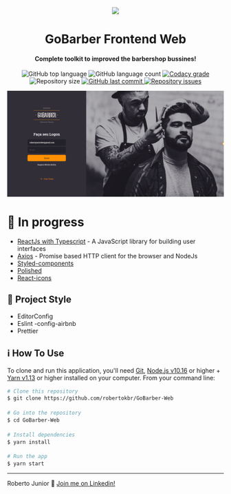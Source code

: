 <h1 align="center">
    <img src="https://camo.githubusercontent.com/ab9f94b1f47bf05fbf0f99d65a802f638cb38f21/68747470733a2f2f692e696d6775722e636f6d2f613334616f30782e706e67" width="100px" /><br>
    <br>
 GoBarber Frontend Web
</h1>

<h4 align="center">
Complete toolkit to improved the barbershop bussines!
</h4>
<p align="center">
  <img alt="GitHub top language" src="https://img.shields.io/github/languages/top/robertokbr/GoBarber-Web.svg">

  <img alt="GitHub language count" src="https://img.shields.io/github/languages/count/robertokbr/GoBarber-Web.svg">

  <a href="https://www.codacy.com/app/robertokbr/GoBarber-Web?utm_source=github.com&amp;utm_medium=referral&amp;utm_content=robertokbr/GoBarber-Web&amp;utm_campaign=Badge_Grade">
    <img alt="Codacy grade" src="https://img.shields.io/codacy/grade/1b577a07dda843aba09f4bc55d1af8fc.svg">
  </a>

  <img alt="Repository size" src="https://img.shields.io/github/repo-size/robertokbr/GoBarber-Web.svg">
  <a href="https://github.com/robertokbr/GoBarber-Web/commits/master">
    <img alt="GitHub last commit" src="https://img.shields.io/github/last-commit/robertokbr/GoBarber-Web.svg">
  </a>

  <a href="https://github.com/robertokbr/GoBarber-Web/issues">
    <img alt="Repository issues" src="https://img.shields.io/github/issues/robertokbr/GoBarber-Web.svg">
  </a>
</p>

 <img src="https://github.com/robertokbr/GoBarber-Web/blob/master/.Github/signin.png"/>


# 🚧 In progress

- [ReactJs with Typescript](https://reactjs.org) - A JavaScript library for building user interfaces
- [Axios](https://github.com/axios/axios) - Promise based HTTP client for the browser and NodeJs
- [Styled-components]()
- [Polished]()
- [React-icons]()

## 🎈 Project Style

* EditorConfig
* Eslint -config-airbnb
* Prettier

## :information_source: How To Use

To clone and run this application, you'll need [Git](https://git-scm.com), [Node.js v10.16][nodejs] or higher + [Yarn v1.13][yarn] or higher installed on your computer. From your command line:

```bash
# Clone this repository
$ git clone https://github.com/robertokbr/GoBarber-Web

# Go into the repository
$ cd GoBarber-Web

# Install dependencies
$ yarn install

# Run the app
$ yarn start
```
---

Roberto Junior :wave: [Join me on Linkedin!](https://www.linkedin.com/in/robertojrcdc/)

[nodejs]: https://nodejs.org/
[yarn]: https://yarnpkg.com/
[vc]: https://code.visualstudio.com/
[vceditconfig]: https://marketplace.visualstudio.com/items?itemName=EditorConfig.EditorConfig
[vceslint]: https://marketplace.visualstudio.com/items?itemName=dbaeumer.vscode-eslint
